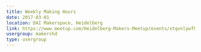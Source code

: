 ```yaml
---
title: Weekly Making Hours
date: 2017-03-01
location: DAI Makerspace, Heidelberg
link: https://www.meetup.com/Heidelberg-Makers-Meetup/events/xtqvnlywfbcb/
usergroup: makershd
type: usergroup
---
```

